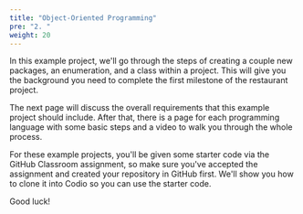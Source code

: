 ```yaml
---
title: "Object-Oriented Programming"
pre: "2. "
weight: 20
---
```


In this example project, we'll go through the steps of creating a couple new packages, an enumeration, and a class within a project. This will give you the background you need to complete the first milestone of the restaurant project. 

The next page will discuss the overall requirements that this example project should include. After that, there is a page for each programming language with some basic steps and a video to walk you through the whole process. 

For these example projects, you'll be given some starter code via the GitHub Classroom assignment, so make sure you've accepted the assignment and created your repository in GitHub first. We'll show you how to clone it into Codio so you can use the starter code. 

Good luck!